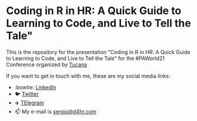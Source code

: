 # Coding in R in HR: A Quick Guide to Learning to Code, and Live to Tell the Tale"

This is the repository for the presentation "Coding in R in HR: A Quick Guide to Learning to Code, and Live to Tell the Tale" for the #PAWorld21 Conference organized by [Tucana](https://tucana-global.com/people-analytics-world/)

If you want to get in touch with me, these are my social media links:
* :bowtie: [LinkedIn](https://www.linkedin.com/in/sergiogarciamora/)
* :bird: [Twitter](https://twitter.com/sergiogarciamor)
* ✈️ [TElegram](https://t.me/SergioGarciaMora)
* 📫 My e-mail is [sergio@d4hr.com](mailto:sergio@d4hr.com)
